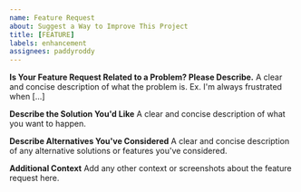 ```yaml
---
name: Feature Request
about: Suggest a Way to Improve This Project
title: [FEATURE]
labels: enhancement
assignees: paddyroddy
---
```


**Is Your Feature Request Related to a Problem? Please Describe.**
A clear and concise description of what the problem is. Ex. I'm always
frustrated when [...]

**Describe the Solution You'd Like**
A clear and concise description of what you want to happen.

**Describe Alternatives You've Considered**
A clear and concise description of any alternative solutions or features you've
considered.

**Additional Context**
Add any other context or screenshots about the feature request here.
